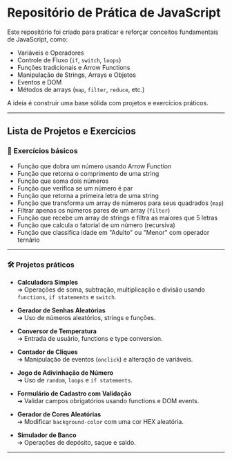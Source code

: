 # Repositório de Prática de JavaScript

Este repositório foi criado para praticar e reforçar conceitos fundamentais de JavaScript, como:

- Variáveis e Operadores
- Controle de Fluxo (`if`, `switch`, `loops`)
- Funções tradicionais e Arrow Functions
- Manipulação de Strings, Arrays e Objetos
- Eventos e DOM
- Métodos de arrays (`map`, `filter`, `reduce`, etc.)

A ideia é construir uma base sólida com projetos e exercícios práticos.

---

## Lista de Projetos e Exercícios

### 📜 Exercícios básicos

- Função que dobra um número usando Arrow Function
- Função que retorna o comprimento de uma string
- Função que soma dois números
- Função que verifica se um número é par
- Função que retorna a primeira letra de uma string
- Função que transforma um array de números para seus quadrados (`map`)
- Filtrar apenas os números pares de um array (`filter`)
- Função que recebe um array de strings e filtra as maiores que 5 letras
- Função que calcula o fatorial de um número (recursiva)
- Função que classifica idade em "Adulto" ou "Menor" com operador ternário

---

### 🛠 Projetos práticos

- **Calculadora Simples**  
  ➔ Operações de soma, subtração, multiplicação e divisão usando `functions`, `if statements` e `switch`.

- **Gerador de Senhas Aleatórias**  
  ➔ Uso de números aleatórios, strings e funções.

- **Conversor de Temperatura**  
  ➔ Entrada de usuário, functions e type conversion.

- **Contador de Cliques**  
  ➔ Manipulação de eventos (`onclick`) e alteração de variáveis.

- **Jogo de Adivinhação de Número**  
  ➔ Uso de `random`, `loops` e `if statements`.


- **Formulário de Cadastro com Validação**  
  ➔ Validar campos obrigatórios usando functions e DOM events.

- **Gerador de Cores Aleatórias**  
  ➔ Modificar `background-color` com uma cor HEX aleatória.

- **Simulador de Banco**  
  ➔ Operações de depósito, saque e saldo.

---

